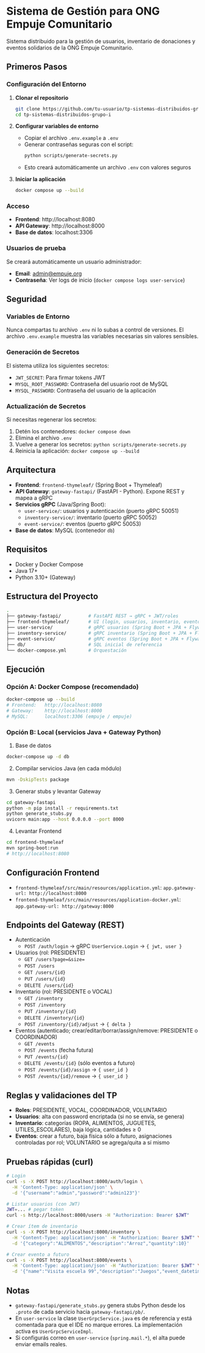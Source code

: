 # Sistema de Gestión para ONG Empuje Comunitario

Sistema distribuido para la gestión de usuarios, inventario de donaciones y eventos solidarios de la ONG Empuje Comunitario.

## Primeros Pasos

### Configuración del Entorno

1. **Clonar el repositorio**
   ```bash
   git clone https://github.com/tu-usuario/tp-sistemas-distribuidos-grupo-i.git
   cd tp-sistemas-distribuidos-grupo-i
   ```

2. **Configurar variables de entorno**
   - Copiar el archivo `.env.example` a `.env`
   - Generar contraseñas seguras con el script:
     ```bash
     python scripts/generate-secrets.py
     ```
   - Esto creará automáticamente un archivo `.env` con valores seguros

3. **Iniciar la aplicación**
   ```bash
   docker compose up --build
   ```

### Acceso
- **Frontend**: http://localhost:8080
- **API Gateway**: http://localhost:8000
- **Base de datos**: localhost:3306

### Usuarios de prueba
Se creará automáticamente un usuario administrador:
- **Email**: admin@empuje.org
- **Contraseña**: Ver logs de inicio (`docker compose logs user-service`)

## Seguridad

### Variables de Entorno
Nunca compartas tu archivo `.env` ni lo subas a control de versiones. El archivo `.env.example` muestra las variables necesarias sin valores sensibles.

### Generación de Secretos
El sistema utiliza los siguientes secretos:
- `JWT_SECRET`: Para firmar tokens JWT
- `MYSQL_ROOT_PASSWORD`: Contraseña del usuario root de MySQL
- `MYSQL_PASSWORD`: Contraseña del usuario de la aplicación

### Actualización de Secretos
Si necesitas regenerar los secretos:
1. Detén los contenedores: `docker compose down`
2. Elimina el archivo `.env`
3. Vuelve a generar los secretos: `python scripts/generate-secrets.py`
4. Reinicia la aplicación: `docker compose up --build`

## Arquitectura

- **Frontend**: `frontend-thymeleaf/` (Spring Boot + Thymeleaf)
- **API Gateway**: `gateway-fastapi/` (FastAPI - Python). Expone REST y mapea a gRPC
- **Servicios gRPC** (Java/Spring Boot):
  - `user-service/`: usuarios y autenticación (puerto gRPC 50051)
  - `inventory-service/`: inventario (puerto gRPC 50052)
  - `event-service/`: eventos (puerto gRPC 50053)
- **Base de datos**: MySQL (contenedor `db`)

## Requisitos

- Docker y Docker Compose
- Java 17+
- Python 3.10+ (Gateway)

## Estructura del Proyecto

```bash
.
├── gateway-fastapi/          # FastAPI REST → gRPC + JWT/roles
├── frontend-thymeleaf/       # UI (login, usuarios, inventario, eventos)
├── user-service/             # gRPC usuarios (Spring Boot + JPA + Flyway)
├── inventory-service/        # gRPC inventario (Spring Boot + JPA + Flyway)
├── event-service/            # gRPC eventos (Spring Boot + JPA + Flyway)
├── db/                       # SQL inicial de referencia
└── docker-compose.yml        # Orquestación
```

## Ejecución

### Opción A: Docker Compose (recomendado)

```bash
docker-compose up --build
# Frontend:   http://localhost:8080
# Gateway:    http://localhost:8000
# MySQL:      localhost:3306 (empuje / empuje)
```

### Opción B: Local (servicios Java + Gateway Python)

1) Base de datos
```bash
docker-compose up -d db
```

2) Compilar servicios Java (en cada módulo)
```bash
mvn -DskipTests package
```

3) Generar stubs y levantar Gateway
```bash
cd gateway-fastapi
python -m pip install -r requirements.txt
python generate_stubs.py
uvicorn main:app --host 0.0.0.0 --port 8000
```

4) Levantar Frontend
```bash
cd frontend-thymeleaf
mvn spring-boot:run
# http://localhost:8080
```

## Configuración Frontend

- `frontend-thymeleaf/src/main/resources/application.yml`: `app.gateway-url: http://localhost:8000`
- `frontend-thymeleaf/src/main/resources/application-docker.yml`: `app.gateway-url: http://gateway:8000`

## Endpoints del Gateway (REST)

- Autenticación
  - `POST /auth/login` → gRPC `UserService.Login` → `{ jwt, user }`
- Usuarios (rol: PRESIDENTE)
  - `GET /users?page=&size=`
  - `POST /users`
  - `GET /users/{id}`
  - `PUT /users/{id}`
  - `DELETE /users/{id}`
- Inventario (rol: PRESIDENTE o VOCAL)
  - `GET /inventory`
  - `POST /inventory`
  - `PUT /inventory/{id}`
  - `DELETE /inventory/{id}`
  - `POST /inventory/{id}/adjust` → `{ delta }`
- Eventos (autenticado; crear/editar/borrar/assign/remove: PRESIDENTE o COORDINADOR)
  - `GET /events`
  - `POST /events` (fecha futura)
  - `PUT /events/{id}`
  - `DELETE /events/{id}` (sólo eventos a futuro)
  - `POST /events/{id}/assign` → `{ user_id }`
  - `POST /events/{id}/remove` → `{ user_id }`

## Reglas y validaciones del TP

- **Roles**: PRESIDENTE, VOCAL, COORDINADOR, VOLUNTARIO
- **Usuarios**: alta con password encriptada (si no se envía, se genera)
- **Inventario**: categorías (ROPA, ALIMENTOS, JUGUETES, UTILES_ESCOLARES), baja lógica, cantidades ≥ 0
- **Eventos**: crear a futuro, baja física sólo a futuro, asignaciones controladas por rol; VOLUNTARIO se agrega/quita a sí mismo

## Pruebas rápidas (curl)

```bash
# Login
curl -s -X POST http://localhost:8000/auth/login \
  -H 'Content-Type: application/json' \
  -d '{"username":"admin","password":"admin123"}'

# Listar usuarios (con JWT)
JWT=... # pegar token
curl -s http://localhost:8000/users -H "Authorization: Bearer $JWT"

# Crear ítem de inventario
curl -s -X POST http://localhost:8000/inventory \
  -H 'Content-Type: application/json' -H "Authorization: Bearer $JWT" \
  -d '{"category":"ALIMENTOS","description":"Arroz","quantity":10}'

# Crear evento a futuro
curl -s -X POST http://localhost:8000/events \
  -H 'Content-Type: application/json' -H "Authorization: Bearer $JWT" \
  -d '{"name":"Visita escuela 99","description":"Juegos","event_datetime":"2025-12-01T15:00:00"}'
```

## Notas

- `gateway-fastapi/generate_stubs.py` genera stubs Python desde los `.proto` de cada servicio hacia `gateway-fastapi/pb/`.
- En `user-service` la clase `UserGrpcService.java` es de referencia y está comentada para que el IDE no marque errores. La implementación activa es `UserGrpcServiceImpl`.
- Si configurás correo en `user-service` (`spring.mail.*`), el alta puede enviar emails reales.